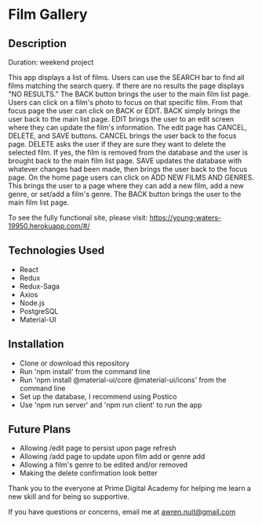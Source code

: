 # Film Gallery

## Description

Duration: weekend project

This app displays a list of films. Users can use the SEARCH bar to find all films matching the search query. If there are no results the page displays "NO RESULTS." The BACK button brings the user to the main film list page. Users can click on a film's photo to focus on that specific film. From that focus page the user can click on BACK or EDIT. BACK simply brings the user back to the main list page. EDIT brings the user to an edit screen where they can update the film's information. The edit page has CANCEL, DELETE, and SAVE buttons. CANCEL brings the user back to the focus page. DELETE asks the user if they are sure they want to delete the selected film. If yes, the film is removed from the database and the user is brought back to the main film list page. SAVE updates the database with whatever changes had been made, then brings the user back to the focus page. On the home page users can click on ADD NEW FILMS AND GENRES. This brings the user to a page where they can add a new film, add a new genre, or set/add a film's genre. The BACK button brings the user to the main film list page.

To see the fully functional site, please visit: https://young-waters-19950.herokuapp.com/#/

## Technologies Used
- React
- Redux
- Redux-Saga
- Axios
- Node.js
- PostgreSQL
- Material-UI

## Installation
- Clone or download this repository
- Run 'npm install' from the command line
- Run 'npm install @material-ui/core @material-ui/icons' from the command line
- Set up the database, I recommend using Postico
- Use 'npm run server' and 'npm run client' to run the app

## Future Plans
- Allowing /edit page to persist upon page refresh
- Allowing /add page to update upon film add or genre add
- Allowing a film's genre to be edited and/or removed
- Making the delete confirmation look better

Thank you to the everyone at Prime Digital Academy for helping me learn a new skill and for being so supportive.

If you have questions or concerns, email me at awren.nuit@gmail.com
